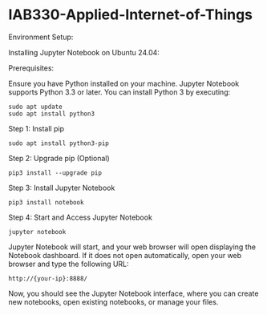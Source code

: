 # IAB330-Applied-Internet-of-Things

Environment Setup: 

Installing Jupyter Notebook on Ubuntu 24.04: 

Prerequisites:

Ensure you have Python installed on your machine. Jupyter Notebook supports Python 3.3 or later. You can install Python 3 by executing:

~~~
sudo apt update
sudo apt install python3
~~~

Step 1: Install pip

~~~
sudo apt install python3-pip
~~~

Step 2: Upgrade pip (Optional)

~~~
pip3 install --upgrade pip
~~~

Step 3: Install Jupyter Notebook

~~~
pip3 install notebook
~~~

Step 4: Start and Access Jupyter Notebook

~~~
jupyter notebook
~~~

Jupyter Notebook will start, and your web browser will open displaying the Notebook dashboard. If it does not open automatically, open your web browser and type the following URL:

~~~
http://{your-ip}:8888/
~~~

Now, you should see the Jupyter Notebook interface, where you can create new notebooks, open existing notebooks, or manage your files.
